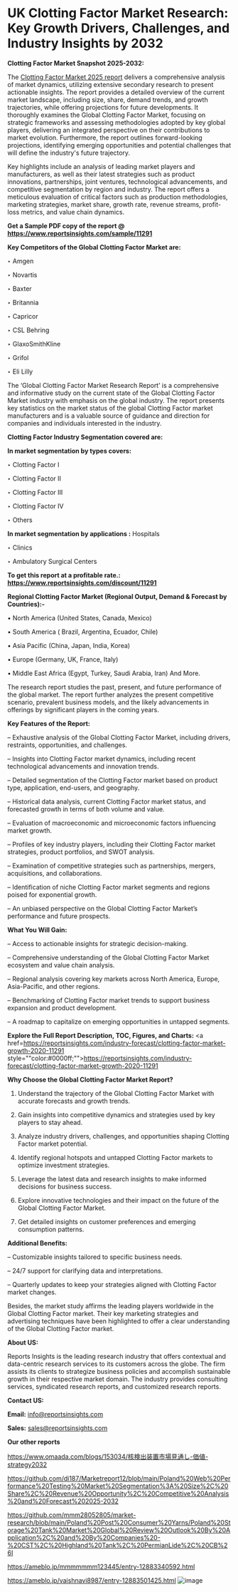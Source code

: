 # UK Clotting Factor Market Research: Key Growth Drivers, Challenges, and Industry Insights by 2032

<strong>Clotting Factor Market Snapshot 2025-2032:</strong>

The <a href=https://www.reportsinsights.com/sample/11291>Clotting Factor Market 2025 report</a> delivers a comprehensive analysis of market dynamics, utilizing extensive secondary research to present actionable insights. The report provides a detailed overview of the current market landscape, including size, share, demand trends, and growth trajectories, while offering projections for future developments. It thoroughly examines the Global Clotting Factor Market, focusing on strategic frameworks and assessing methodologies adopted by key global players, delivering an integrated perspective on their contributions to market evolution. Furthermore, the report outlines forward-looking projections, identifying emerging opportunities and potential challenges that will define the industry's future trajectory.

Key highlights include an analysis of leading market players and manufacturers, as well as their latest strategies such as product innovations, partnerships, joint ventures, technological advancements, and competitive segmentation by region and industry. The report offers a meticulous evaluation of critical factors such as production methodologies, marketing strategies, market share, growth rate, revenue streams, profit-loss metrics, and value chain dynamics.

<strong>Get a Sample PDF copy of the report @ <a href=https://www.reportsinsights.com/sample/11291 style=color:#0000ff;>https://www.reportsinsights.com/sample/11291</a></strong>

<strong>Key Competitors of the Global Clotting Factor Market are:</strong>

‣ Amgen

‣ Novartis

‣ Baxter

‣ Britannia

‣ Capricor

‣ CSL Behring

‣ GlaxoSmithKline

‣ Grifol

‣ Eli Lilly

The ‘Global Clotting Factor Market Research Report’ is a comprehensive and informative study on the current state of the Global Clotting Factor Market industry with emphasis on the global industry. The report presents key statistics on the market status of the global Clotting Factor market manufacturers and is a valuable source of guidance and direction for companies and individuals interested in the industry.

<strong>Clotting Factor Industry Segmentation covered are:</strong>

<strong>In market segmentation by types covers: </strong> 

‣ Clotting Factor I

‣ Clotting Factor II

‣ Clotting Factor III

‣ Clotting Factor IV

‣ Others

<strong>In market segmentation by applications :</strong> 
Hospitals

‣ Clinics

‣ Ambulatory Surgical Centers

<strong>To get this report at a profitable rate.: <a href=https://www.reportsinsights.com/discount/11291 style=color:#0000ff;>https://www.reportsinsights.com/discount/11291</a></strong>

<strong>Regional Clotting Factor Market (Regional Output, Demand &amp; Forecast by Countries):-</strong>

• North America (United States, Canada, Mexico)

• South America ( Brazil, Argentina, Ecuador, Chile)

• Asia Pacific (China, Japan, India, Korea)

• Europe (Germany, UK, France, Italy)

• Middle East Africa (Egypt, Turkey, Saudi Arabia, Iran) And More.

The research report studies the past, present, and future performance of the global market. The report further analyzes the present competitive scenario, prevalent business models, and the likely advancements in offerings by significant players in the coming years.

<strong>Key Features of the Report:</strong>

– Exhaustive analysis of the Global Clotting Factor Market, including drivers, restraints, opportunities, and challenges.

– Insights into Clotting Factor market dynamics, including recent technological advancements and innovation trends.

– Detailed segmentation of the Clotting Factor market based on product type, application, end-users, and geography.

– Historical data analysis, current Clotting Factor market status, and forecasted growth in terms of both volume and value.

– Evaluation of macroeconomic and microeconomic factors influencing market growth.

– Profiles of key industry players, including their Clotting Factor market strategies, product portfolios, and SWOT analysis.

– Examination of competitive strategies such as partnerships, mergers, acquisitions, and collaborations.

– Identification of niche Clotting Factor market segments and regions poised for exponential growth.

– An unbiased perspective on the Global Clotting Factor Market’s performance and future prospects.

<strong>What You Will Gain:</strong>

– Access to actionable insights for strategic decision-making.

– Comprehensive understanding of the Global Clotting Factor Market ecosystem and value chain analysis.

– Regional analysis covering key markets across North America, Europe, Asia-Pacific, and other regions.

– Benchmarking of Clotting Factor market trends to support business expansion and product development.

– A roadmap to capitalize on emerging opportunities in untapped segments.

<strong>Explore the Full Report Description, TOC, Figures, and Charts:</strong>
<a href=https://reportsinsights.com/industry-forecast/clotting-factor-market-growth-2020-11291 style=""color:#0000ff;"">https://reportsinsights.com/industry-forecast/clotting-factor-market-growth-2020-11291</a>

<strong>Why Choose the Global Clotting Factor Market Report?</strong>

1. Understand the trajectory of the Global Clotting Factor Market with accurate forecasts and growth trends.

2. Gain insights into competitive dynamics and strategies used by key players to stay ahead.

3. Analyze industry drivers, challenges, and opportunities shaping Clotting Factor market potential.

4. Identify regional hotspots and untapped Clotting Factor markets to optimize investment strategies.

5. Leverage the latest data and research insights to make informed decisions for business success.

6. Explore innovative technologies and their impact on the future of the Global Clotting Factor Market.

7. Get detailed insights on customer preferences and emerging consumption patterns.

<strong>Additional Benefits:</strong>

– Customizable insights tailored to specific business needs.

– 24/7 support for clarifying data and interpretations.

– Quarterly updates to keep your strategies aligned with Clotting Factor market changes.

Besides, the market study affirms the leading players worldwide in the Global Clotting Factor market. Their key marketing strategies and advertising techniques have been highlighted to offer a clear understanding of the Global Clotting Factor market.

<strong><strong>About US</strong>:</strong>

Reports Insights is the leading research industry that offers contextual and data-centric research services to its customers across the globe. The firm assists its clients to strategize business policies and accomplish sustainable growth in their respective market domain. The industry provides consulting services, syndicated research reports, and customized research reports.

<strong>Contact US:</strong>

<p class=><b>Email:</b> <a href=mailto:info@reportsinsights.com>info@reportsinsights.com</a></p>
<p class=><b>Sales:</b> <a href=mailto:sales@reportsinsights.com>sales@reportsinsights.com</a></p>

<strong>Our other reports</strong>

<a href=https://www.omaada.com/blogs/153034/核検出装置市場見通し-価値-strategy2032>https://www.omaada.com/blogs/153034/核検出装置市場見通し-価値-strategy2032</a>

<a href=https://github.com/di187/Marketreport12/blob/main/Poland%20Web%20Performance%20Testing%20Market%20Segmentation%3A%20Size%2C%20Share%2C%20Revenue%20Opportunity%2C%20Competitive%20Analysis%20and%20Forecast%202025-2032>https://github.com/di187/Marketreport12/blob/main/Poland%20Web%20Performance%20Testing%20Market%20Segmentation%3A%20Size%2C%20Share%2C%20Revenue%20Opportunity%2C%20Competitive%20Analysis%20and%20Forecast%202025-2032</a>

<a href=https://github.com/mmm28052805/market-research/blob/main/Poland%20Post%20Consumer%20Yarns/Poland%20Storage%20Tank%20Market%20Global%20Review%20Outlook%20By%20Application%2C%20and%20By%20Companies%20-%20CST%2C%20Highland%20Tank%2C%20PermianLide%2C%20CB%26I>https://github.com/mmm28052805/market-research/blob/main/Poland%20Post%20Consumer%20Yarns/Poland%20Storage%20Tank%20Market%20Global%20Review%20Outlook%20By%20Application%2C%20and%20By%20Companies%20-%20CST%2C%20Highland%20Tank%2C%20PermianLide%2C%20CB%26I</a>

<a href=https://ameblo.jp/mmmmmmm123445/entry-12883340592.html>https://ameblo.jp/mmmmmmm123445/entry-12883340592.html</a>

<a href=https://ameblo.jp/vaishnavi8987/entry-12883501425.html>https://ameblo.jp/vaishnavi8987/entry-12883501425.html</a>
![image](https://github.com/user-attachments/assets/c30d2e1d-30e5-48cf-8fa4-c42a4827d665)
